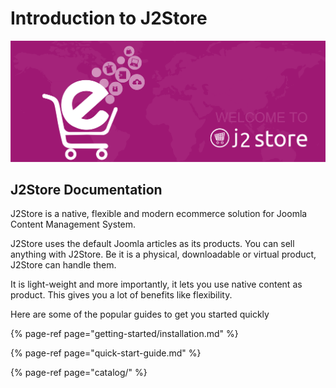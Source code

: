 # Introduction to J2Store



![introduction](https://raw.githubusercontent.com/j2store/doc-images/master/getting-started/Introduction/Introduction.png)

## J2Store Documentation <a id="j2store-documentation"></a>

J2Store is a native, flexible and modern ecommerce solution for Joomla Content Management System.

J2Store uses the default Joomla articles as its products. You can sell anything with J2Store. Be it is a physical, downloadable or virtual product, J2Store can handle them.

It is light-weight and more importantly, it lets you use native content as product. This gives you a lot of benefits like flexibility.

Here are some of the popular guides to get you started quickly

{% page-ref page="getting-started/installation.md" %}

{% page-ref page="quick-start-guide.md" %}

{% page-ref page="catalog/" %}



